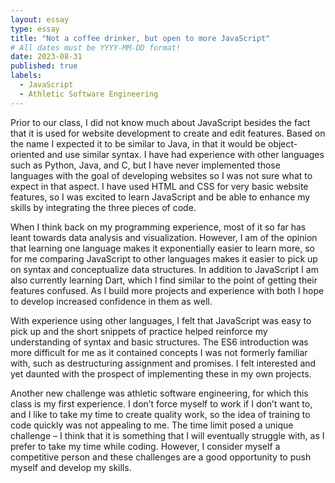 ```yaml
---
layout: essay
type: essay
title: "Not a coffee drinker, but open to more JavaScript"
# All dates must be YYYY-MM-DD format!
date: 2023-08-31
published: true
labels:
  - JavaScript
  - Athletic Software Engineering
---
```


Prior to our class, I did not know much about JavaScript besides the fact that it is used for website development to create and edit features. Based on the name I expected it to be similar to Java, in that it would be object-oriented and use similar syntax. I have had experience with other languages such as Python, Java, and C, but I have never implemented those languages with the goal of developing websites so I was not sure what to expect in that aspect. I have used HTML and CSS for very basic website features, so I was excited to learn JavaScript and be able to enhance my skills by integrating the three pieces of code. 

When I think back on my programming experience, most of it so far has leant towards data analysis and visualization. However, I am of the opinion that learning one language makes it exponentially easier to learn more, so for me comparing JavaScript to other languages makes it easier to pick up on syntax and conceptualize data structures. In addition to JavaScript I am also currently learning Dart, which I find similar to the point of getting their features confused. As I build more projects and experience with both I hope to develop increased confidence in them as well. 

With experience using other languages, I felt that JavaScript was easy to pick up and the short snippets of practice helped reinforce my understanding of syntax and basic structures. The ES6 introduction was more difficult for me as it contained concepts I was not formerly familiar with, such as destructuring assignment and promises. I felt interested and yet daunted with the prospect of implementing these in my own projects.

Another new challenge was athletic software engineering, for which this class is my first experience. I don’t force myself to work if I don’t want to, and I like to take my time to create quality work, so the idea of training to code quickly was not appealing to me. The time limit posed a unique challenge – I think that it is something that I will eventually struggle with, as I prefer to take my time while coding. However, I consider myself a competitive person and these challenges are a good opportunity to push myself and develop my skills.
